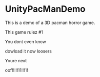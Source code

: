 # UnityPacManDemo

This is a demo of a 3D pacman horror game.

This game rulez #1


You dont even know

dowload it now loosers

Youre next

oof!!!!!11!!!1!